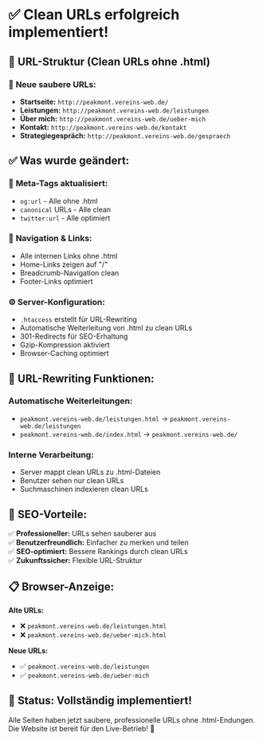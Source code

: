 # ✅ Clean URLs erfolgreich implementiert!

## 🎯 URL-Struktur (Clean URLs ohne .html)

### 🔗 **Neue saubere URLs:**
- **Startseite:** `http://peakmont.vereins-web.de/`
- **Leistungen:** `http://peakmont.vereins-web.de/leistungen`
- **Über mich:** `http://peakmont.vereins-web.de/ueber-mich`  
- **Kontakt:** `http://peakmont.vereins-web.de/kontakt`
- **Strategiegespräch:** `http://peakmont.vereins-web.de/gespraech`

## ✅ **Was wurde geändert:**

### 📱 **Meta-Tags aktualisiert:**
- `og:url` - Alle ohne .html
- `canonical` URLs - Alle clean
- `twitter:url` - Alle optimiert

### 🔗 **Navigation & Links:**
- Alle internen Links ohne .html
- Home-Links zeigen auf "/" 
- Breadcrumb-Navigation clean
- Footer-Links optimiert

### ⚙️ **Server-Konfiguration:**
- `.htaccess` erstellt für URL-Rewriting
- Automatische Weiterleitung von .html zu clean URLs
- 301-Redirects für SEO-Erhaltung
- Gzip-Kompression aktiviert
- Browser-Caching optimiert

## 🔄 **URL-Rewriting Funktionen:**

### **Automatische Weiterleitungen:**
- `peakmont.vereins-web.de/leistungen.html` → `peakmont.vereins-web.de/leistungen`
- `peakmont.vereins-web.de/index.html` → `peakmont.vereins-web.de/`

### **Interne Verarbeitung:**
- Server mappt clean URLs zu .html-Dateien
- Benutzer sehen nur clean URLs
- Suchmaschinen indexieren clean URLs

## 🎯 **SEO-Vorteile:**

✅ **Professioneller:** URLs sehen sauberer aus  
✅ **Benutzerfreundlich:** Einfacher zu merken und teilen  
✅ **SEO-optimiert:** Bessere Rankings durch clean URLs  
✅ **Zukunftssicher:** Flexible URL-Struktur  

## 📋 **Browser-Anzeige:**

**Alte URLs:** 
- ❌ `peakmont.vereins-web.de/leistungen.html`
- ❌ `peakmont.vereins-web.de/ueber-mich.html`

**Neue URLs:**
- ✅ `peakmont.vereins-web.de/leistungen`
- ✅ `peakmont.vereins-web.de/ueber-mich`

## 🚀 **Status: Vollständig implementiert!**

Alle Seiten haben jetzt saubere, professionelle URLs ohne .html-Endungen. Die Website ist bereit für den Live-Betrieb! 🎉
